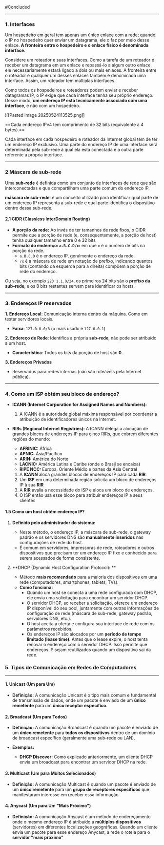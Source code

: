 
#Concluded 

---
### **1. Interfaces**
Um hospedeiro em geral tem apenas um único enlace com a rede; quando o IP no hospedeiro quer enviar um datagrama, ele o faz por meio desse enlace. **A fronteira entre o hospedeiro e o enlace físico é denominada interface**. 

Considere um roteador e suas interfaces. Como a tarefa de um roteador é receber um datagrama em um enlace e repassá-lo a algum outro enlace, ele necessariamente estará ligado a dois ou mais enlaces. A fronteira entre o roteador e qualquer um desses enlaces também é denominada uma interface. Assim, um roteador tem múltiplas interfaces. 

Como todos os hospedeiros e roteadores podem enviar e receber datagramas IP, o IP exige que cada interface tenha seu próprio endereço. Desse modo, **um endereço IP está tecnicamente associado com uma interface**, e não com um hospedeiro.

![[Pasted image 20250524113525.png]]

==Cada endereço IPv4 tem comprimento de 32 bits (equivalente a 4 bytes).==

Cada interface em cada hospedeiro e roteador da Internet global tem de ter um endereço IP  exclusivo.  Uma parte do endereço IP de uma interface será determinada pela sub-rede à qual ela está conectada e a outra parte referente a própria interface.

---
### **2 Máscara de sub-rede**
Uma **sub-rede** é definida como um conjunto de interfaces de rede que são interconectadas e que compartilham uma parte comum do endereço IP. 

**máscara de sub-rede**: é um conceito utilizado para identificar qual parte de um endereço IP representa a sub-rede e qual parte identifica o dispositivo dentro dessa sub-rede. 
#### **2.1 CIDR (Classless InterDomain Routing)**
- **A porção da rede:** Ao invés de ter tamanhos de rede fixos, o CIDR permite que a porção de rede (e, consequentemente, a porção de host) tenha qualquer tamanho entre 0 e 32 bits
- **Formato do endereço: `a.B.C.D/x`:** em que `x` é o número de bits na porção da rede.
    - `a.B.C.D` é o endereço IP, geralmente o endereço da rede.
    - `/x` é a máscara de rede em notação de prefixo, indicando quantos bits (contando da esquerda para a direita) compõem a porção de rede do endereço.

Ou seja, no exemplo `223.1.1.0/24`, os primeiros 24 bits são o **prefixo da sub-rede**, e os 8 bits restantes servem para identificar os hosts.

---
### **3. Endereços IP reservados**

**1. Endereço Local**: Comunicação interna dentro da máquina. Como em testar servidores locais.
- **Faixa**: `127.0.0.0/8` (o mais usado é `127.0.0.1`)

 **2. Endereço de Rede**: Identifica a própria **sub-rede**, não pode ser atribuído a um host.
- **Característica**: Todos os bits da porção de host são **0**.

 **3. Endereços Privados**
- Reservados para redes internas (não são roteáveis pela Internet pública).

---
### **4. Como um ISP obtém seu bloco de endereço?**

- **ICANN (Internet Corporation for Assigned Names and Numbers):**
    1. A ICANN é a autoridade global máxima responsável por coordenar a atribuição de identificadores únicos na Internet. 
- **RIRs (Regional Internet Registries):** A ICANN delega a alocação de grandes blocos de endereços IP para cinco RIRs, que cobrem diferentes regiões do mundo:
    - **AFRINIC:** África
    - **APNIC:** Ásia/Pacífico
    - **ARIN:** América do Norte
    - **LACNIC:** América Latina e Caribe (onde o Brasil se encaixa)
    - **RIPE NCC:** Europa, Oriente Médio e partes da Ásia Central
    
    1. A **ICANN** aloca grandes blocos de endereços IP para cada **RIR**.
    2. Um **ISP** em uma determinada região solicita um bloco de endereços IP à sua **RIR**
    3. A **RIR** avalia a necessidade do ISP e aloca um bloco de endereços.
    4. O ISP então usa esse bloco para atribuir endereços IP a seus clientes 

#### **1.5 Como um host obtém endereço IP?**

1. **Definido pelo administrador do sistema:**    
    - Neste método, o endereço IP, a máscara de sub-rede, o gateway padrão e os servidores DNS são **manualmente inseridos** nas configurações de rede do host.
    - É comum em servidores, impressoras de rede, roteadores e outros dispositivos que precisam ter um endereço IP fixo e conhecido para serem acessados de forma consistente.

2. **DHCP (Dynamic Host Configuration Protocol): **
	- Método **mais recomendado** para a maioria dos dispositivos em uma rede (computadores, smartphones, tablets, TVs).
    - **Como funciona:**
        - Quando um host se conecta a uma rede configurada com DHCP, ele envia uma solicitação para encontrar um servidor DHCP.
        - O servidor DHCP, ao receber a solicitação, oferece um endereço IP disponível do seu pool, juntamente com outras informações de configuração de rede (máscara de sub-rede, gateway padrão, servidores DNS, etc.).
        - O host aceita a oferta e configura sua interface de rede com os parâmetros recebidos.
        - Os endereços IP são alocados por um **período de tempo limitado (lease time)**. Antes que o lease expire, o host tenta renovar o endereço com o servidor DHCP. Isso permite que endereços IP sejam reutilizados quando um dispositivo sai da rede.


### 5. Tipos de Comunicação em Redes de Computadores
---
#### 1. Unicast (Um para Um)
- **Definição:** A comunicação Unicast é o tipo mais comum e fundamental de transmissão de dados, onde um pacote é enviado de um **único remetente** para um **único receptor específico**.
#### 2. Broadcast (Um para Todos)
- **Definição:** A comunicação Broadcast é quando um pacote é enviado de um **único remetente** para **todos os dispositivos** dentro de um domínio de broadcast específico (geralmente uma sub-rede ou LAN).

- **Exemplos:**
    - **DHCP Discover:** Como explicado anteriormente, um cliente DHCP envia um broadcast para encontrar um servidor DHCP na rede.
#### 3. Multicast (Um para Muitos Selecionados)
- **Definição:** A comunicação Multicast é quando um pacote é enviado de um **único remetente** para um **grupo de receptores específicos** que manifestaram interesse em receber essa informação.
#### 4. Anycast (Um para Um "Mais Próximo")
- **Definição:** A comunicação Anycast é um método de endereçamento onde o mesmo endereço IP é atribuído a **múltiplos dispositivos** (servidores) em diferentes localizações geográficas. Quando um cliente envia um pacote para esse endereço Anycast, a rede o roteia para o **servidor "mais próximo"**
    